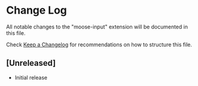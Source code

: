 # Change Log
All notable changes to the "moose-input" extension will be documented in this file.

Check [Keep a Changelog](http://keepachangelog.com/) for recommendations on how to structure this file.

## [Unreleased]
- Initial release